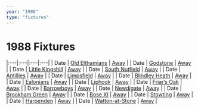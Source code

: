 ```yaml
---
year: "1988"
type: "fixtures"
---
```


# 1988 Fixtures

|:---|:---|:---|:---|
| Date | [Old Elthamians](1988-old-elthamians.md) | [Away]() |
| Date | [Godstone](1988-godstone.md) | [Away]() |
| Date | [Little Kingshill](1988-little-kingshill.md) | [Away]() |
| Date | [South Nutfield](1988-south-nutfield.md) | [Away]() |
| Date | [Antillies](1988-antillies.md) | [Away]() |
| Date | [Limpsfield](1988-limpsfield.md) | [Away]() |
| Date | [Blindley Heath](1988-blindley-heath.md) | [Away]() |
| Date | [Ealonians](1988-ealonians.md) | [Away]() |
| Date | [Liphook](1988-liphook.md) | [Away]() |
| Date | [Friar’s Oak](1988-friars-oak.md) | [Away]() |
| Date | [Barrowboys](1988-barrowboys.md) | [Away]() |
| Date | [Newdigate](1988-newdigate.md) | [Away]() |
| Date | [Brookham Green](1988-brookham-green.md) | [Away]() |
| Date | [Bose XI](1988-bose-xi.md) | [Away]() |
| Date | [Stowting](1988-stowting.md) | [Away]() |
| Date | [Harpenden](1988-harpenden.md) | [Away]() |
| Date | [Watton-at-Stone](1988-watton-at-stone.md) | [Away]() |
